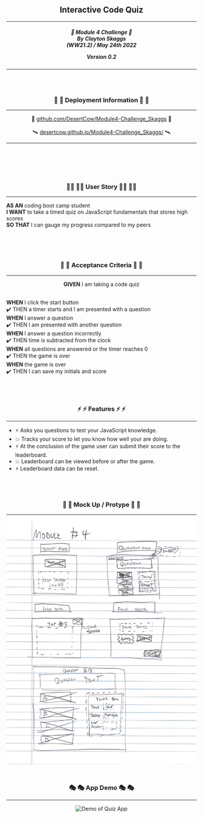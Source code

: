 <h2 align="center">Interactive Code Quiz</h2>

---

<div align="center">

<h5 align="center">

🎯 Module 4 Challenge 🎯<br>
By Clayton Skaggs<br>
(WW21.2) / May 24th 2022

Version 0.2</h5>
</div>

---

<br>
<br>

<h3 align="center">📡 📡 Deployment Information 📡 📡</h3>

---

<div align="center">
🚀 <a href="https://github.com/DesertCow/Module4-Challenge_Skaggs">github.com/DesertCow/Module4-Challenge_Skaggs</a> 🚀
<br>
<br>
🛰️ <a href="https://desertcow.github.io/Module4-Challenge_Skaggs">desertcow.github.io/Module4-Challenge_Skaggs/</a> 🛰️
</div>

---


<br>
<br>
<br>
<br>

<h3 align="center">🧙‍♂️ 🧙‍♂️ User Story 🧙‍♂️ 🧙‍♂️</h3>

----

<p><b>AS AN</b> coding boot camp student<br>
<b>I WANT</b> to take a timed quiz on JavaScript fundamentals that stores high scores<br>
<b>SO THAT</b> I can gauge my progress compared to my peers</p>

<br>
<br>
<br>

<h3 align="center">🌟 🌟 Acceptance Criteria 🌟 🌟</h3>

---
<p align="center"> <b>GIVEN</b> I am taking a code quiz <br><br></p>
<p align="left"><b>WHEN</b> I click the start button<br>
✔️ THEN a timer starts and I am presented with a question<br>
<b>WHEN</b> I answer a question<br>
✔️ THEN I am presented with another question<br>
<b>WHEN</b> I answer a question incorrectly<br>
✔️ THEN time is subtracted from the clock<br>
<b>WHEN</b> all questions are answered or the timer reaches 0<br>
✔️ THEN the game is over<br>
<b>WHEN</b> the game is over<br>
✔️ THEN I can save my initials and score<br>
<br>
<br>
<br>

<h3 align="center">⚡ ⚡ Features ⚡ ⚡</h3>

---

<ul>
  <li>⚡ Asks you questions to test your JavaScript knowledge.</li>
  <li>💥 Tracks your score to let you know how well your are doing.</li>
  <li>⚡ At the conclusion of the game user can submit their score to the leaderboard.</li>
  <li>💥 Leaderboard can be viewed before or after the game.</li>
  <li>⚡ Leaderboard data can be reset.</li>
</ul>

<br>
<br>

<h3 align="center">📐 📐 Mock Up / Protype 📐 📐</h3>

---
<p align="center">
  <img src="./dev-notes/Module_4_Protype.jpg" width="550" alt="Hand drawing of app layout")
</p>

<br>
<br>

<h3 align="center">🎭 🎭 App Demo 🎭 🎭</h3>

---
<p align="center">
  <img src="./dev-notes/Final_Demo.gif" alt="Demo of Quiz App")
</p>

<br>
<br>